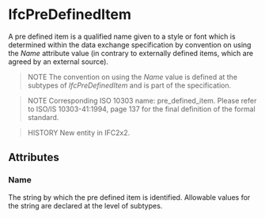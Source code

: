 # IfcPreDefinedItem

A pre defined item is a qualified name given to a style or font which is determined within the data exchange specification by convention on using the _Name_ attribute value (in contrary to externally defined items, which are agreed by an external source).

> NOTE  The convention on using the _Name_ value is defined at the subtypes of _IfcPreDefinedItem_ and is part of the specification.

> NOTE  Corresponding ISO 10303 name: pre_defined_item. Please refer to ISO/IS 10303-41:1994, page 137 for the final definition of the formal standard.

> HISTORY  New entity in IFC2x2.

## Attributes

### Name
The string by which the pre defined item is identified. Allowable values for the string are declared at the level of subtypes.
